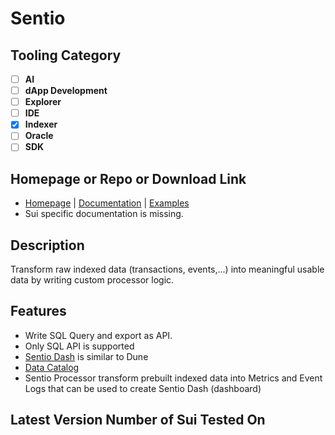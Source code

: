 # Sentio

## Tooling Category

- [ ] **AI**
- [ ] **dApp Development**
- [ ] **Explorer**
- [ ] **IDE**
- [x] **Indexer**
- [ ] **Oracle**
- [ ] **SDK**

## Homepage or Repo or Download Link

- [Homepage](https://www.sentio.xyz/indexer/) | [Documentation](https://docs.sentio.xyz/docs/data-collection) | [Examples](https://github.com/sentioxyz/sentio-processors/tree/main/projects)
- Sui specific documentation is missing.

## Description

Transform raw indexed data (transactions, events,...) into meaningful usable data by writing custom processor logic.

## Features
- Write SQL Query and export as API.
- Only SQL API is supported
- [Sentio Dash](https://dash.sentio.xyz) is similar to Dune
- [Data Catalog](https://dash.sentio.xyz/sql)
- Sentio Processor transform prebuilt indexed data into Metrics and Event Logs that can be used to create Sentio Dash (dashboard)

## Latest Version Number of Sui Tested On


